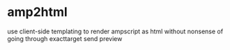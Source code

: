 # amp2html
use client-side templating to render ampscript as html without nonsense of going through exacttarget send preview

